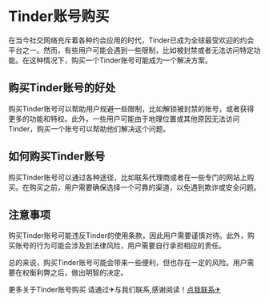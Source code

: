 # Tinder账号购买

在当今社交网络充斥着各种约会应用的时代，Tinder已成为全球最受欢迎的约会平台之一。然而，有些用户可能会遇到一些限制，比如被封禁或者无法访问特定功能。在这种情况下，购买一个Tinder账号可能成为一个解决方案。

## 购买Tinder账号的好处

购买Tinder账号可以帮助用户规避一些限制，比如解锁被封禁的账号，或者获得更多的功能和特权。此外，一些用户可能由于地理位置或其他原因无法访问Tinder，购买一个账号可以帮助他们解决这个问题。

## 如何购买Tinder账号

购买Tinder账号可以通过各种途径，比如联系代理商或者在一些专门的网站上购买。在购买之前，用户需要确保选择一个可靠的渠道，以免遇到欺诈或安全问题。

## 注意事项

购买Tinder账号可能违反Tinder的使用条款，因此用户需要谨慎对待。此外，购买账号的行为可能会涉及到法律风险，用户需要自行承担相应的责任。

总的来说，购买Tinder账号可能会带来一些便利，但也存在一定的风险。用户需要在权衡利弊之后，做出明智的决定。

更多关于Tinder账号购买 请通过✈与我们联系,感谢阅读！[点我联系✈](https://img.G208.com)